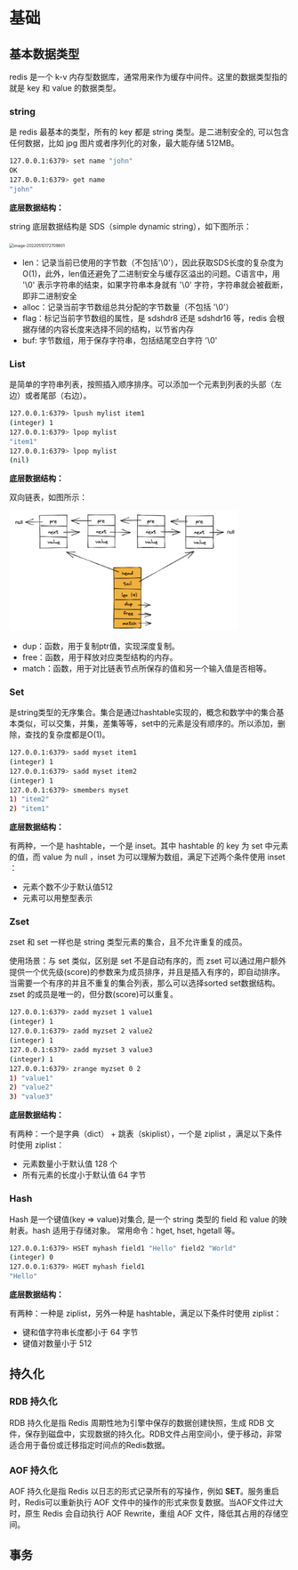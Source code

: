 # 基础

## 基本数据类型

redis 是一个 k-v 内存型数据库，通常用来作为缓存中间件。这里的数据类型指的就是 key 和 value 的数据类型。

### string

是 redis 最基本的类型，所有的 key 都是 string 类型。是二进制安全的, 可以包含任何数据，比如 jpg 图片或者序列化的对象，最大能存储 512MB。

```bash
127.0.0.1:6379> set name "john"
OK
127.0.0.1:6379> get name
"john"
```

**底层数据结构：**

string 底层数据结构是 SDS（simple dynamic string），如下图所示：

<img src="/Users/xuping/code/github/RealCoder/image/image-20220510172709801.png" alt="image-20220510172709801" style="zoom:50%;margin-left:0" />

* len：记录当前已使用的字节数（不包括'\0'），因此获取SDS长度的复杂度为O(1)，此外，len值还避免了二进制安全与缓存区溢出的问题。C语言中，用 '\0' 表示字符串的结束，如果字符串本身就有 '\0' 字符，字符串就会被截断，即非二进制安全
* alloc：记录当前字节数组总共分配的字节数量（不包括 '\0'）
* flag：标记当前字节数组的属性，是 sdshdr8 还是 sdshdr16 等，redis 会根据存储的内容长度来选择不同的结构，以节省内存
* buf: 字节数组，用于保存字符串，包括结尾空白字符 '\0'

### List

是简单的字符串列表，按照插入顺序排序。可以添加一个元素到列表的头部（左边）或者尾部（右边）。

```bash
127.0.0.1:6379> lpush mylist item1
(integer) 1
127.0.0.1:6379> lpop mylist
"item1"
127.0.0.1:6379> lpop mylist
(nil)
```

**底层数据结构：**

双向链表，如图所示：

<img src="../image/image-20220510184510216.png" alt="image-20220510184510216" style="zoom:40%;margin-left:0" />

- dup：函数，用于复制ptr值，实现深度复制。
- free：函数，用于释放对应类型结构的内存。
- match：函数，用于对比链表节点所保存的值和另一个输入值是否相等。

### Set

是string类型的无序集合。集合是通过hashtable实现的，概念和数学中的集合基本类似，可以交集，并集，差集等等，set中的元素是没有顺序的。所以添加，删除，查找的复杂度都是O(1)。

```bash
127.0.0.1:6379> sadd myset item1
(integer) 1
127.0.0.1:6379> sadd myset item2
(integer) 1
127.0.0.1:6379> smembers myset
1) "item2"
2) "item1"
```

**底层数据结构：**

有两种，一个是 hashtable，一个是 inset。其中 hashtable 的 key 为 set 中元素的值，而 value 为 null ，inset 为可以理解为数组，满足下述两个条件使用 inset ：

* 元素个数不少于默认值512
* 元素可以用整型表示

### Zset

zset 和 set 一样也是 string 类型元素的集合，且不允许重复的成员。

使用场景：与 set 类似，区别是 set 不是自动有序的，而 zset 可以通过用户额外提供一个优先级(score)的参数来为成员排序，并且是插入有序的，即自动排序。当需要一个有序的并且不重复的集合列表，那么可以选择sorted set数据结构。zset 的成员是唯一的，但分数(score)可以重复。

```bash
127.0.0.1:6379> zadd myzset 1 value1
(integer) 1
127.0.0.1:6379> zadd myzset 2 value2
(integer) 1
127.0.0.1:6379> zadd myzset 3 value3
(integer) 1
127.0.0.1:6379> zrange myzset 0 2
1) "value1"
2) "value2"
3) "value3"
```

**底层数据结构：**

有两种：一个是字典（dict） + 跳表（skiplist），一个是 ziplist ，满足以下条件时使用 ziplist： 

- 元素数量小于默认值 128 个
- 所有元素的长度小于默认值 64 字节

### Hash

Hash 是一个键值(key => value)对集合, 是一个 string 类型的 field 和 value 的映射表。hash 适用于存储对象。 常用命令：hget, hset, hgetall 等。

```bash
127.0.0.1:6379> HSET myhash field1 "Hello" field2 "World"
(integer) 0
127.0.0.1:6379> HGET myhash field1
"Hello"
```

**底层数据结构：**

有两种：一种是 ziplist，另外一种是 hashtable，满足以下条件时使用 ziplist：

* 键和值字符串长度都小于 64 字节
* 键值对数量小于 512

## 持久化

### RDB 持久化

RDB 持久化是指 Redis 周期性地为引擎中保存的数据创建快照，生成 RDB 文件，保存到磁盘中，实现数据的持久化。RDB文件占用空间小，便于移动，非常适合用于备份或迁移指定时间点的Redis数据。

### AOF 持久化

AOF 持久化是指 Redis 以日志的形式记录所有的写操作，例如 **SET**。服务重启时，Redis可以重新执行 AOF 文件中的操作的形式来恢复数据。当AOF文件过大时，原生 Redis 会自动执行 AOF Rewrite，重组 AOF 文件，降低其占用的存储空间。

## 事务